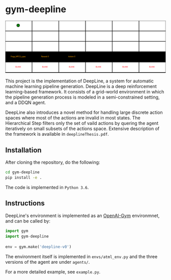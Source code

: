 # gym-deepline
![](render.gif)

This project is the implementation of DeepLine, a system for automatic machine learning pipeline generation. 
DeepLine is a deep reinforcement learning-based framework. It consists of a grid-world environment in which the pipeline generation process is modeled in a semi-constrained setting, and a DDQN agent.

DeepLine also introduces a novel method for handling large discrete action spaces where most of the actions are invalid in most states. The Hierarchical Step filters only the set of vaild actions by quering the agent iteratively on small subsets of the actions space. 
Extensive description of the framework is available in `deeplineThesis.pdf`.

## Installation
After cloning the repository, do the following:
```bash
cd gym-deepline
pip install -e .
```
The code is implemented in `Python 3.6`.

## Instructions
DeepLine's environment is implemented as an [OpenAI-Gym](https://gym.openai.com/) environmnet, and can be called by:
```python
import gym
import gym-deepline

env = gym.make('deepline-v0')
```

The environment itself is implemented in `envs/atml_env.py` and the three versions of the agent are under `agents/`.

For a more detailed example, see `example.py`.
